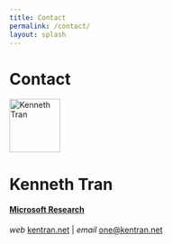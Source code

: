 ```yaml
---
title: Contact
permalink: /contact/
layout: splash
---
```

<h1>Contact</h1>
<div class="content notice--info">
  <img src="http://www.kentran.net/wp-content/uploads/2018/12/2018-Casual.png" alt="Kenneth Tran" style="width:90px; height:95px;" />
  <div class="text">
    <h1><strong>Kenneth Tran</strong></h1>
    <h4><a href="https://www.microsoft.com/en-us/research/lab/microsoft-research-ai/" target="_blank">Microsoft Research</a></h4>
    <p>
        <i class="material-icons">web</i>
        <a href="http://www.kentran.net/" target="_blank">kentran.net</a>
        | <i class="material-icons">email</i>
        <a href="mailto:one@kentran.net">one@kentran.net</a>
    </p>
  </div>
</div>




